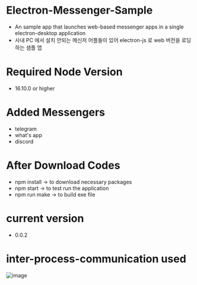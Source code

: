 # Electron-Messenger-Sample
- An sample app that launches web-based messenger apps in a single electron-desktop application
- 사내 PC 에서 설치 안되는 메신저 어플들이 있어 electron-js 로 web 버전을 로딩하는 샘플 앱

# Required Node Version
- 16.10.0 or higher

# Added Messengers
- telegram
- what's app
- discord

# After Download Codes
- npm install -> to download necessary packages
- npm start -> to test run the application
- npm run make -> to build exe file

# current version
- 0.0.2


# inter-process-communication used 

![image](https://github.com/youp-han/Electron-Messenger-Sample/assets/5876977/0a5fccdd-f0af-400d-9c84-3ecefe9bdbd6)
